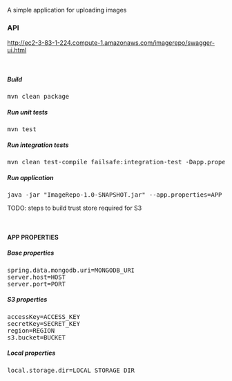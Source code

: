 A simple application for uploading images

### API

http://ec2-3-83-1-224.compute-1.amazonaws.com/imagerepo/swagger-ui.html

<br>

##### Build

<pre>
mvn clean package
</pre>

##### Run unit tests

<pre>
mvn test
</pre>

##### Run integration tests

<pre>
mvn clean test-compile failsafe:integration-test -Dapp.properties=APP_PROPERTIES_FILE
</pre>

##### Run application

<pre>
java -jar "ImageRepo-1.0-SNAPSHOT.jar" --app.properties=APP_PROPERTIES_FILE 
</pre>

TODO: steps to build trust store required for S3

<br>

#### APP PROPERTIES

##### Base properties

<pre>
spring.data.mongodb.uri=MONGODB_URI
server.host=HOST
server.port=PORT
</pre>

##### S3 properties

<pre>
accessKey=ACCESS_KEY
secretKey=SECRET_KEY
region=REGION
s3.bucket=BUCKET
</pre>

##### Local properties

<pre>
local.storage.dir=LOCAL_STORAGE_DIR
</pre>